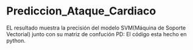 # Prediccion_Ataque_Cardiaco
EL resultado muestra la precisión del modelo SVM(Máquina de Soporte Vectorial) junto con su matriz de confución
PD: El código esta hecho en python.
